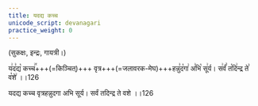```yaml
---
title: यदद्य कच्च
unicode_script: devanagari
practice_weight: 0
---
```


(सुकक्षः, इन्द्रः, गायत्री।)

य꣢द꣣द्य꣡ कच्च꣢꣯+++(=किञ्चित्)+++ वृत्र+++(=जलावरक-मेघ)+++हन्नु꣣द꣡गा꣢ अ꣣भि꣡ सू꣢र्य। स꣢र्वं꣣ त꣡दि꣢न्द्र ते꣣ व꣡शे꣢ ।।126

यदद्य कच्च वृत्रहन्नुदगा अभि सूर्य। सर्वं तदिन्द्र ते वशे ।।126